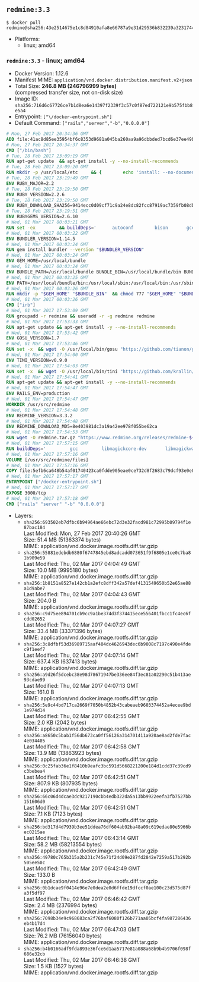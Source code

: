 ## `redmine:3.3`

```console
$ docker pull redmine@sha256:43e2514675e1c8d84910afa8e66787a9e31d29536b832239a323174484427449
```

-	Platforms:
	-	linux; amd64

### `redmine:3.3` - linux; amd64

-	Docker Version: 1.12.6
-	Manifest MIME: `application/vnd.docker.distribution.manifest.v2+json`
-	Total Size: **246.8 MB (246796999 bytes)**  
	(compressed transfer size, not on-disk size)
-	Image ID: `sha256:716d6c67726ce7b1d8ea6e14397f2339f3c57c0f87ed722121e9b575fbb8e5a4`
-	Entrypoint: `["\/docker-entrypoint.sh"]`
-	Default Command: `["rails","server","-b","0.0.0.0"]`

```dockerfile
# Mon, 27 Feb 2017 20:34:36 GMT
ADD file:41ac8d85ee35954bf6c8353d9681a045ba260aa9a96dbbded7bcd6e37ee49bea in / 
# Mon, 27 Feb 2017 20:34:37 GMT
CMD ["/bin/bash"]
# Tue, 28 Feb 2017 23:09:19 GMT
RUN apt-get update 	&& apt-get install -y --no-install-recommends 		bzip2 		ca-certificates 		libffi-dev 		libgdbm3 		libssl-dev 		libyaml-dev 		procps 		zlib1g-dev 	&& rm -rf /var/lib/apt/lists/*
# Tue, 28 Feb 2017 23:09:20 GMT
RUN mkdir -p /usr/local/etc 	&& { 		echo 'install: --no-document'; 		echo 'update: --no-document'; 	} >> /usr/local/etc/gemrc
# Tue, 28 Feb 2017 23:19:49 GMT
ENV RUBY_MAJOR=2.2
# Tue, 28 Feb 2017 23:19:50 GMT
ENV RUBY_VERSION=2.2.6
# Tue, 28 Feb 2017 23:19:50 GMT
ENV RUBY_DOWNLOAD_SHA256=9414ecc0d09cf71c9a24e8dc82fcc87919ac7359fb08db2791d6c32bfd157339
# Tue, 28 Feb 2017 23:19:51 GMT
ENV RUBYGEMS_VERSION=2.6.10
# Wed, 01 Mar 2017 00:03:21 GMT
RUN set -ex 		&& buildDeps=' 		autoconf 		bison 		gcc 		libbz2-dev 		libgdbm-dev 		libglib2.0-dev 		libncurses-dev 		libreadline-dev 		libxml2-dev 		libxslt-dev 		make 		ruby 		wget 		xz-utils 	' 	&& apt-get update 	&& apt-get install -y --no-install-recommends $buildDeps 	&& rm -rf /var/lib/apt/lists/* 		&& wget -O ruby.tar.xz "https://cache.ruby-lang.org/pub/ruby/${RUBY_MAJOR%-rc}/ruby-$RUBY_VERSION.tar.xz" 	&& echo "$RUBY_DOWNLOAD_SHA256 *ruby.tar.xz" | sha256sum -c - 		&& mkdir -p /usr/src/ruby 	&& tar -xJf ruby.tar.xz -C /usr/src/ruby --strip-components=1 	&& rm ruby.tar.xz 		&& cd /usr/src/ruby 		&& { 		echo '#define ENABLE_PATH_CHECK 0'; 		echo; 		cat file.c; 	} > file.c.new 	&& mv file.c.new file.c 		&& autoconf 	&& ./configure --disable-install-doc --enable-shared 	&& make -j"$(nproc)" 	&& make install 		&& apt-get purge -y --auto-remove $buildDeps 	&& cd / 	&& rm -r /usr/src/ruby 		&& gem update --system "$RUBYGEMS_VERSION"
# Wed, 01 Mar 2017 00:03:22 GMT
ENV BUNDLER_VERSION=1.14.5
# Wed, 01 Mar 2017 00:03:24 GMT
RUN gem install bundler --version "$BUNDLER_VERSION"
# Wed, 01 Mar 2017 00:03:24 GMT
ENV GEM_HOME=/usr/local/bundle
# Wed, 01 Mar 2017 00:03:24 GMT
ENV BUNDLE_PATH=/usr/local/bundle BUNDLE_BIN=/usr/local/bundle/bin BUNDLE_SILENCE_ROOT_WARNING=1 BUNDLE_APP_CONFIG=/usr/local/bundle
# Wed, 01 Mar 2017 00:03:25 GMT
ENV PATH=/usr/local/bundle/bin:/usr/local/sbin:/usr/local/bin:/usr/sbin:/usr/bin:/sbin:/bin
# Wed, 01 Mar 2017 00:03:26 GMT
RUN mkdir -p "$GEM_HOME" "$BUNDLE_BIN" 	&& chmod 777 "$GEM_HOME" "$BUNDLE_BIN"
# Wed, 01 Mar 2017 00:03:26 GMT
CMD ["irb"]
# Wed, 01 Mar 2017 17:53:09 GMT
RUN groupadd -r redmine && useradd -r -g redmine redmine
# Wed, 01 Mar 2017 17:53:33 GMT
RUN apt-get update && apt-get install -y --no-install-recommends 		ca-certificates 		wget 	&& rm -rf /var/lib/apt/lists/*
# Wed, 01 Mar 2017 17:53:42 GMT
ENV GOSU_VERSION=1.7
# Wed, 01 Mar 2017 17:53:46 GMT
RUN set -x 	&& wget -O /usr/local/bin/gosu "https://github.com/tianon/gosu/releases/download/$GOSU_VERSION/gosu-$(dpkg --print-architecture)" 	&& wget -O /usr/local/bin/gosu.asc "https://github.com/tianon/gosu/releases/download/$GOSU_VERSION/gosu-$(dpkg --print-architecture).asc" 	&& export GNUPGHOME="$(mktemp -d)" 	&& gpg --keyserver ha.pool.sks-keyservers.net --recv-keys B42F6819007F00F88E364FD4036A9C25BF357DD4 	&& gpg --batch --verify /usr/local/bin/gosu.asc /usr/local/bin/gosu 	&& rm -r "$GNUPGHOME" /usr/local/bin/gosu.asc 	&& chmod +x /usr/local/bin/gosu 	&& gosu nobody true
# Wed, 01 Mar 2017 17:54:00 GMT
ENV TINI_VERSION=v0.9.0
# Wed, 01 Mar 2017 17:54:03 GMT
RUN set -x 	&& wget -O /usr/local/bin/tini "https://github.com/krallin/tini/releases/download/$TINI_VERSION/tini" 	&& wget -O /usr/local/bin/tini.asc "https://github.com/krallin/tini/releases/download/$TINI_VERSION/tini.asc" 	&& export GNUPGHOME="$(mktemp -d)" 	&& gpg --keyserver ha.pool.sks-keyservers.net --recv-keys 6380DC428747F6C393FEACA59A84159D7001A4E5 	&& gpg --batch --verify /usr/local/bin/tini.asc /usr/local/bin/tini 	&& rm -r "$GNUPGHOME" /usr/local/bin/tini.asc 	&& chmod +x /usr/local/bin/tini 	&& tini -h
# Wed, 01 Mar 2017 17:54:41 GMT
RUN apt-get update && apt-get install -y --no-install-recommends 		imagemagick 		libmysqlclient18 		libpq5 		libsqlite3-0 				bzr 		git 		mercurial 		openssh-client 		subversion 	&& rm -rf /var/lib/apt/lists/*
# Wed, 01 Mar 2017 17:54:47 GMT
ENV RAILS_ENV=production
# Wed, 01 Mar 2017 17:54:47 GMT
WORKDIR /usr/src/redmine
# Wed, 01 Mar 2017 17:54:48 GMT
ENV REDMINE_VERSION=3.3.2
# Wed, 01 Mar 2017 17:54:48 GMT
ENV REDMINE_DOWNLOAD_MD5=8e403981dc3a19a42ee978f055be62ca
# Wed, 01 Mar 2017 17:54:53 GMT
RUN wget -O redmine.tar.gz "https://www.redmine.org/releases/redmine-${REDMINE_VERSION}.tar.gz" 	&& echo "$REDMINE_DOWNLOAD_MD5 redmine.tar.gz" | md5sum -c - 	&& tar -xvf redmine.tar.gz --strip-components=1 	&& rm redmine.tar.gz files/delete.me log/delete.me 	&& mkdir -p tmp/pdf public/plugin_assets 	&& chown -R redmine:redmine ./
# Wed, 01 Mar 2017 17:57:15 GMT
RUN buildDeps=' 		gcc 		libmagickcore-dev 		libmagickwand-dev 		libmysqlclient-dev 		libpq-dev 		libsqlite3-dev 		make 		patch 	' 	&& set -ex 	&& apt-get update && apt-get install -y $buildDeps --no-install-recommends 	&& rm -rf /var/lib/apt/lists/* 	&& bundle install --without development test 	&& for adapter in mysql2 postgresql sqlite3; do 		echo "$RAILS_ENV:" > ./config/database.yml; 		echo "  adapter: $adapter" >> ./config/database.yml; 		bundle install --without development test; 	done 	&& rm ./config/database.yml 	&& apt-get purge -y --auto-remove $buildDeps
# Wed, 01 Mar 2017 17:57:16 GMT
VOLUME [/usr/src/redmine/files]
# Wed, 01 Mar 2017 17:57:16 GMT
COPY file:5efb6ca648b54af01740423ca0fdde905eae0ce732d8f2683c79dcf93e0e86c5 in / 
# Wed, 01 Mar 2017 17:57:17 GMT
ENTRYPOINT ["/docker-entrypoint.sh"]
# Wed, 01 Mar 2017 17:57:17 GMT
EXPOSE 3000/tcp
# Wed, 01 Mar 2017 17:57:18 GMT
CMD ["rails" "server" "-b" "0.0.0.0"]
```

-	Layers:
	-	`sha256:693502eb7dfbc6b94964ae66ebc72d3e32facd981c72995b09794f1e87bac184`  
		Last Modified: Mon, 27 Feb 2017 20:40:26 GMT  
		Size: 51.4 MB (51363374 bytes)  
		MIME: application/vnd.docker.image.rootfs.diff.tar.gzip
	-	`sha256:55881edebdb6880f6747845ebd8adcadd073651f9f6805e1ce0c7ba81b909e59`  
		Last Modified: Thu, 02 Mar 2017 04:04:49 GMT  
		Size: 10.0 MB (9995180 bytes)  
		MIME: application/vnd.docker.image.rootfs.diff.tar.gzip
	-	`sha256:1b8151a8527e142cb1a2efc8dff342a57def4131549650b52e65ae88a1d9abe7`  
		Last Modified: Thu, 02 Mar 2017 04:04:43 GMT  
		Size: 204.0 B  
		MIME: application/vnd.docker.image.rootfs.diff.tar.gzip
	-	`sha256:c9d75ee894701cb9cc9a1be374d3f374415ece556401fbcc1fc4ec6fcdd02652`  
		Last Modified: Thu, 02 Mar 2017 04:07:27 GMT  
		Size: 33.4 MB (33371396 bytes)  
		MIME: application/vnd.docker.image.rootfs.diff.tar.gzip
	-	`sha256:3c8dfbf53d36989715aaf404dc4626943dec6b9008c7197c490e4fdec9f1eef7`  
		Last Modified: Thu, 02 Mar 2017 04:07:14 GMT  
		Size: 637.4 KB (637413 bytes)  
		MIME: application/vnd.docker.image.rootfs.diff.tar.gzip
	-	`sha256:a9d26f5dcebc38e98d78671947be336ee84f3ec81a02290c51b413ae93cdae99`  
		Last Modified: Thu, 02 Mar 2017 04:07:13 GMT  
		Size: 161.0 B  
		MIME: application/vnd.docker.image.rootfs.diff.tar.gzip
	-	`sha256:5e9c44bd717ca2669f7050b4852b43cabeaeb9603374452a4ecee9bd1e974d14`  
		Last Modified: Thu, 02 Mar 2017 06:42:55 GMT  
		Size: 2.0 KB (2042 bytes)  
		MIME: application/vnd.docker.image.rootfs.diff.tar.gzip
	-	`sha256:a8650c5bab1f56db673ca0ff56126a314701411a920ae8ad2fde7fac4e034405`  
		Last Modified: Thu, 02 Mar 2017 06:42:58 GMT  
		Size: 13.9 MB (13863923 bytes)  
		MIME: application/vnd.docker.image.rootfs.diff.tar.gzip
	-	`sha256:0c25fab36e1f8410b9eafc3bc591d5668221200e184d1cdd37c39cd9c3bebea4`  
		Last Modified: Thu, 02 Mar 2017 06:42:51 GMT  
		Size: 807.9 KB (807935 bytes)  
		MIME: application/vnd.docker.image.rootfs.diff.tar.gzip
	-	`sha256:66c06d4dcae3dc9217190cbb4edb322da5a13bb9922eefa3fb7527bb151606d0`  
		Last Modified: Thu, 02 Mar 2017 06:42:51 GMT  
		Size: 7.1 KB (7123 bytes)  
		MIME: application/vnd.docker.image.rootfs.diff.tar.gzip
	-	`sha256:bd317d4d7939b3ee51ddea76df604ab92ba48a09c619edae80e5966bec0215ae`  
		Last Modified: Thu, 02 Mar 2017 06:43:14 GMT  
		Size: 58.2 MB (58213554 bytes)  
		MIME: application/vnd.docker.image.rootfs.diff.tar.gzip
	-	`sha256:49780c765b315a2b231c745e71f24d09e287fd2842e7259a517b292b505ee50c`  
		Last Modified: Thu, 02 Mar 2017 06:42:49 GMT  
		Size: 133.0 B  
		MIME: application/vnd.docker.image.rootfs.diff.tar.gzip
	-	`sha256:0b1dcae9f0414e96e7e0dea2e0d6ffde19dfccf0ae100c23d575d87fa3f5df97`  
		Last Modified: Thu, 02 Mar 2017 06:46:42 GMT  
		Size: 2.4 MB (2376994 bytes)  
		MIME: application/vnd.docker.image.rootfs.diff.tar.gzip
	-	`sha256:7098b34e9c968683ca2f76baf6080f126b771aa05bcf4fa987286436eb4b17d4`  
		Last Modified: Thu, 02 Mar 2017 06:47:03 GMT  
		Size: 76.2 MB (76156040 bytes)  
		MIME: application/vnd.docker.image.rootfs.diff.tar.gzip
	-	`sha256:b4b0166adf9fda893e36fce6d1aa5717e81a088a68b9b4b9706f098f686e32cb`  
		Last Modified: Thu, 02 Mar 2017 06:46:38 GMT  
		Size: 1.5 KB (1527 bytes)  
		MIME: application/vnd.docker.image.rootfs.diff.tar.gzip
